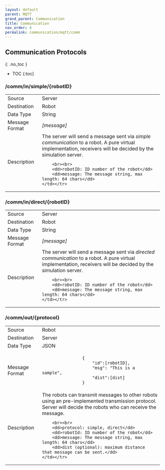 ```yaml
---
layout: default
parent: MQTT
grand_parent: Communication
title: Communication
nav_order: 4
permalink: communication/mqtt/comm
---
```


## Communication Protocols
{: .no_toc }

- TOC
{:toc}

### /comm/in/simple/{robotID}

<table>
    <tr><td>Source</td><td> Server</td></tr>
    <tr><td>Destination</td><td> Robot</td></tr>
    <tr><td>Data Type</td><td> String</td></tr>
    <tr><td>Message Format</td><td>
        <i>[message]</i>
    </td></tr>
    <tr><td>Description</td><td>
        The server will send a message sent via <i>simple communication</i> to a robot.
        A pure virtual implementation, receivers will be decided by the simulation server.

        <br><br>
        <dd>robotID: ID number of the robot</dd>
        <dd>message: The message string, max length: 64 chars</dd>
    </td></tr>

</table>

### /comm/in/direct/{robotID}

<table>
    <tr><td>Source</td><td> Server</td></tr>
    <tr><td>Destination</td><td> Robot</td></tr>
    <tr><td>Data Type</td><td> String</td></tr>
    <tr><td>Message Format</td><td>
        <i>[message]</i>
    </td></tr>
    <tr><td>Description</td><td>
        The server will send a message sent via <i>directed communication</i> to a robot.
        A pure virtual implementation, receivers will be decided by the simulation server.

        <br><br>
        <dd>robotID: ID number of the robot</dd>
        <dd>message: The message string, max length: 64 chars</dd>
    </td></tr>

</table>

### /comm/out/{protocol}

<table>
    <tr><td>Source</td><td> Robot</td></tr>
    <tr><td>Destination</td><td> Server</td></tr>
    <tr><td>Data Type</td><td> JSON</td></tr>
    <tr><td>Message Format</td><td>
        <div class="language-json highlighter-rouge">
            <code class="highlight">
                {
                    "id":[robotID],
                    "msg": "This is a sample",
                    "dist":[dist]
                }
            </code>
        </div>
    </td></tr>
    <tr><td>Description</td><td>
        The robots can transmit messages to other robots using an pre-implemented transmission protocol.
        Server will decide the robots who can receive the message.

        <br><br>
        <dd>protocol: simple, direct</dd>
        <dd>robotId: ID number of the robot</dd>
        <dd>message: The message string, max length: 64 chars</dd>
        <dd>dist (optional): maximum distance that message can be sent.</dd>
    </td></tr>

</table>
